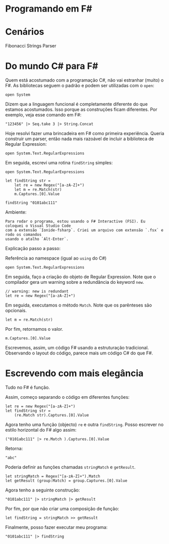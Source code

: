 
Programando em F#
===================

# Cenários

Fibonacci
Strings
Parser

# Do mundo C# para F#

Quem está acostumado com a programação C#, não vai estranhar (muito) o F#. 
As bibliotecas seguem o padrão e podem ser utilizadas com o `open`:

    open System

Dizem que a linguagem funcional é completamente diferente do que estamos acostumados.
Isso porque as construções ficam diferentes. Por exemplo, veja esse comando em F#:

    "123456" |> Seq.take 3 |> String.Concat

Hoje resolvi fazer uma brincadeira em F# como primeira experiência. Queria construir
um parser, então nada mais razoável de incluir a biblioteca de Regular Expression:

    open System.Text.RegularExpressions

Em seguida, escrevi uma rotina `findString` simples:

    open System.Text.RegularExpressions

    let findString str = 
        let re = new Regex("[a-zA-Z]+")
        let m = re.Match(str)
        m.Captures.[0].Value

    findString "0101abc111"

Ambiente: 

    Para rodar o programa, estou usando o F# Interactive (FSI). Eu coloquei o Visual Studio Code
    com a extensão `Ionide-fsharp`. Criei um arquivo com extensão `.fsx` e rodo os comandos
    usando o atalho `Alt-Enter`. 

Explicação passo a passo:

Referência ao namespace (igual ao `using` do C#)

    open System.Text.RegularExpressions

Em seguida, faço a criação do objeto de Regular Expression. Note que o compilador gera um warning
sobre a redundância do keyword `new`.

    // warning: new is redundant
    let re = new Regex("[a-zA-Z]+")

Em seguida, executamos o método `Match`. Note que os parênteses são opcionais.

    let m = re.Match(str)

Por fim, retornamos o valor.

    m.Captures.[0].Value

Escrevemos, assim, um código F# usando a estruturação tradicional. Observando o layout do código, 
parece mais um código C# do que F#.


# Escrevendo com mais elegância

Tudo no F# é função.

Assim, começo separando o código em diferentes funções:

    let re = new Regex("[a-zA-Z]+")
    let findString str = 
        (re.Match str).Captures.[0].Value

Agora tenho uma função (objecto) `re` e outra `findString`. 
Posso escrever no estilo horizontal do F# algo assim:

    ("0101abc111" |> re.Match ).Captures.[0].Value

Retorna:

    "abc"

Poderia definir as funções chamadas `stringMatch` e `getResult`. 

    let stringMatch = Regex("[a-zA-Z]+").Match
    let getResult (group:Match) = group.Captures.[0].Value

Agora tenho a seguinte construção:

    "0101abc111" |> stringMatch |> getResult

Por fim, por que não criar uma composição de função:

    let findString = stringMatch >> getResult

Finalmente, posso fazer executar meu programa:

    "0101abc111" |> findString
